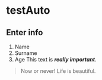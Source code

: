 # testAuto
## Enter info
1. Name
2. Surname
3. Age
This text is ***really important***.

> Now or never!
> Life is beautiful.